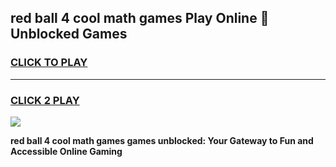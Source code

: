 
## red ball 4 cool math games Play Online 👋 Unblocked Games
<h3>
<a href="https://news.freeplayer.one?title=red_ball_4_cool_math_games&ref=17CMG">CLICK TO PLAY</a></h3>
<hr>

<h3>
<a href="https://news.freeplayer.one?title=red_ball_4_cool_math_games&ref=17CMG">CLICK 2 PLAY</a>
  
</h3>

<a href="https://news.freeplayer.one?title=red_ball_4_cool_math_games&ref=17CMG/"><img src="https://clearcache.store/games.png"></a>


**red ball 4 cool math games games unblocked: Your Gateway to Fun and Accessible Online Gaming**
